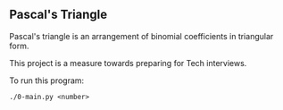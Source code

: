 ## Pascal's Triangle

 Pascal's triangle is an arrangement of binomial coefficients in triangular form.
 
 This project is a measure towards preparing for Tech interviews.

 To run this program:

 ```shell
./0-main.py <number>
 ```

